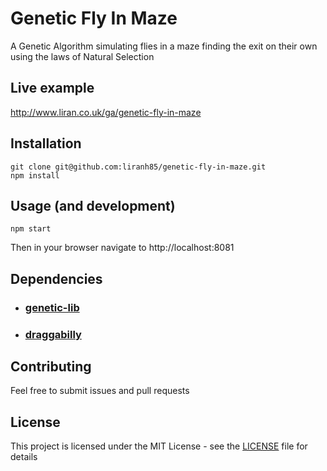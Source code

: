 # Genetic Fly In Maze
A Genetic Algorithm simulating flies in a maze finding the exit on their own using the laws of Natural Selection

## Live example
http://www.liran.co.uk/ga/genetic-fly-in-maze

## Installation
```
git clone git@github.com:liranh85/genetic-fly-in-maze.git
npm install
```

## Usage (and development)
```console
npm start
```
Then in your browser navigate to http://localhost:8081

## Dependencies
- ### [genetic-lib](https://github.com/liranh85/genetic-lib)
- ### [draggabilly](https://github.com/desandro/draggabilly)

## Contributing

Feel free to submit issues and pull requests

## License

This project is licensed under the MIT License - see the [LICENSE](LICENSE) file for details
